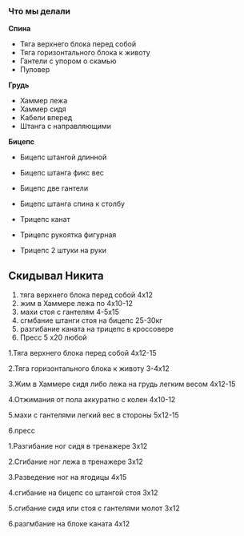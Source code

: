 
### Что мы делали
**Спина**
- Тяга верхнего блока перед собой
- Тяга горизонтального блока к животу
- Гантели с упором о скамью
- Пуловер

**Грудь**
-  Хаммер лежа
-  Хаммер сидя
-  Кабели вперед
-  Штанга с направляющими

**Бицепс**
- Бицепс штангой длинной 
- Бицепс штанга фикс вес
- Бицепс две гантели 
- Бицепс штанга спина к столбу

- Трицепс канат
- Трицепс рукоятка фигурная
- Трицепс 2 штуки на руки

## Скидывал Никита 
1. тяга верхнего блока перед собой 4х12 
2. жим в Хаммере лежа по 4х10-12
3. махи стоя с гантелям 4-5х15 
4. сгмбание штанги стоя на бицепс 25-30кг
5. разгибание каната на трицепс в кроссовере
6. Пресс 5 х20 любой

1.Тяга верхнего блока перед собой 4х12-15

2.Тяга горизонтального блока к животу 3-4х12

3.Жим в Хаммере сидя либо лежа на грудь легким весом 4х12-15

4.Отжимания от пола аккуратно с колен 4х10-12

5.махи с гантелями легкий вес в стороны 5х12-15

6.пресс

1.Разгибание ног сидя в тренажере 3х12

2.Сгибание ног лежа в тренажере 3х12

3.Разведение ног на ягодицы 4х15

4.сгибание на бицепс со штангой стоя 3х12

5.сгибание сидя или стоя с гантелями молот 3х12

6.разгмбание на блоке каната 4х12

